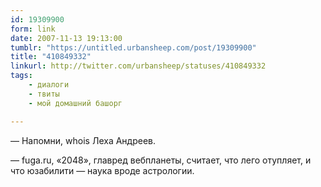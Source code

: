 ```yaml
---
id: 19309900
form: link
date: 2007-11-13 19:13:00
tumblr: "https://untitled.urbansheep.com/post/19309900"
title: "410849332"
linkurl: http://twitter.com/urbansheep/statuses/410849332
tags:
    - диалоги
    - твиты
    - мой домашний башорг

---
```

<p>—&nbsp;Напомни, whois Леха Андреев.</p>
<p>—&nbsp;fuga.ru, «2048», главред вебпланеты, считает, что лего отупляет, и что юзабилити&nbsp;— наука вроде астрологии.</p>
